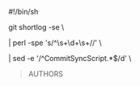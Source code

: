 #!/bin/sh



git shortlog -se \

  | perl -spe 's/^\s+\d+\s+//' \

  | sed -e '/^CommitSyncScript.*$/d' \

  > AUTHORS
